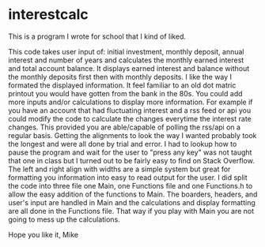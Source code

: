 # interestcalc
This is a program I wrote for school that I kind of liked.

This code takes user input of: initial investment, monthly deposit, annual interest and number of years and calculates the monthly earned interest and total account balance. It displays earned interest and balance without the monthly deposits first then with monthly deposits.
I like the way I formated the displayed information. It feel familiar to an old dot matric printout you would have gotten from the bank in the 80s.
You could add more inputs and/or calculations to display more information. For example if you have an account that had fluctuating interest and a rss feed or api you could modify the code to calculate the changes everytime the interest rate changes. This provided you are able/capable of polling the rss/api on a regular basis. 
Getting the alignments to look the way I wanted probably took the longest and were all done by trial and error. I had to lookup how to pause the program and wait for the user to "press any key" was not taught that one in class but I turned out to be fairly easy to find on Stack Overflow.
The left and right align with widths are a simple system but great for formatting you information into easy to read output for the user.
I did split the code into three file one Main, one Functions file and one Functions.h to allow the easy addition of the functions to Main. The boarders, headers, and user's input are handled in Main and the calculations and display formatting are all done in the Functions file. That way if you play with Main you are not going to mess up the calculations. 

Hope you like it,
Mike
